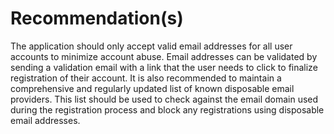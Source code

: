 # Recommendation(s)

The application should only accept valid email addresses for all user accounts to minimize account abuse. Email addresses can be validated by sending a validation email with a link that the user needs to click to finalize registration of their account. It is also recommended to maintain a comprehensive and regularly updated list of known disposable email providers. This list should be used to check against the email domain used during the registration process and block any registrations using disposable email addresses.
